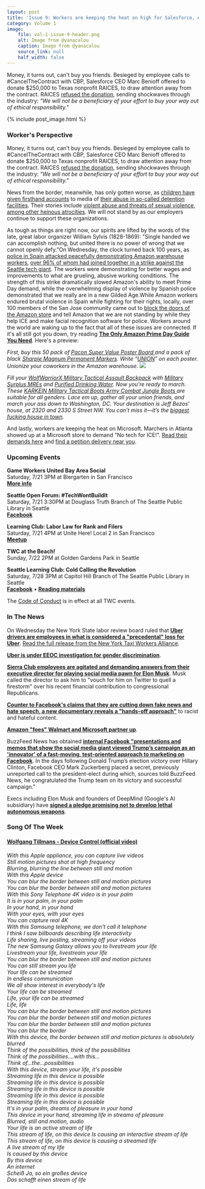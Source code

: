 ```yaml
---
layout: post
title: 'Issue 9: Workers are keeping the heat on high for Salesforce, Amazon, Microsoft'
category: Volume 1
image:
    file: vol-1-issue-9-header.png
    alt: Image from @yanacalou
    caption: Image from @yanacalou
    source_link: null
    half_width: false
---
```


<!-- Content imported from: http://eepurl.com/dBEEhT -->

Money, it turns out, can't buy you friends. Besieged by employee calls to #CancelTheContract with CBP, Salesforce CEO Marc Benioff offered to donate $250,000 to Texas nonprofit RAICES, to draw attention away from the contract. RAICES [refused the donation](https://twitter.com/RAICESTEXAS/status/1019975176140701696), sending shockwaves through the industry:&nbsp;_"We will not be a beneficiary of your effort to buy your way out of ethical responsibility."_

<!--excerpt-->

{% include post_image.html %}

### Worker's Perspective

Money, it turns out, can't buy you friends. Besieged by employee calls to #CancelTheContract with CBP, Salesforce CEO Marc Benioff offered to donate $250,000 to Texas nonprofit RAICES, to draw attention away from the contract. RAICES [refused the donation](https://twitter.com/RAICESTEXAS/status/1019975176140701696), sending shockwaves through the industry:&nbsp;_"We will not be a beneficiary of your effort to buy your way out of ethical responsibility."_  
  
News from the border, meanwhile, has only gotten worse, as [children have given firsthand accounts](https://www.nytimes.com/2018/07/14/us/migrant-children-shelters.html) to media of [their abuse in so-called detention facilities](https://www.texasobserver.org/treated-worse-than-dogs-immigrant-kids-in-detention-give-firsthand-accounts-of-squalid-conditions/). Their stories include [violent abuse and threats of sexual violence, among other heinous atrocities](https://www.newsweek.com/customs-and-border-control-beat-kicked-and-threatened-migrant-children-under-941385?amp=1&__twitter_impression=true). We will not stand by as our employers continue to support these organizations.&nbsp;  
  
As tough as things are right now, our spirits are lifted by the words of the late, great labor organizer William Sylvis (1828-1869): "Single handed we can accomplish nothing, but united there is no power of wrong that we cannot openly defy."On Wednesday, the clock turned back 100 years, as [police in Spain attacked peacefully demonstrating Amazon warehouse workers](https://www.telesurtv.net/english/news/Spain-Amazon-Workers-on-Strike-Attacked-by-National-Police-20180717-0012.html), [over 96% of whom had joined together in a strike against the Seattle tech giant](https://gizmodo.com/amazon-warehouse-strike-in-spain-reportedly-results-in-1827676740). The workers were demonstrating for better wages and improvements to what are grueling, abusive working conditions. The strength of this strike dramatically slowed Amazon's ability to meet Prime Day demand, while the overwhelming display of violence by Spanish police demonstrated that we really are in a new Gilded Age.While Amazon workers endured brutal violence in Spain while fighting for their rights, locally, over 100 members of the San Jose community came out to [block the doors of the Amazon store](https://www.facebook.com/SVRising/videos/2111378375793186/%5D)&nbsp;and tell Amazon that we are not standing by while they help ICE and make facial recognition software for police. Workers around the world are waking up to the fact that all of these issues are connected.&nbsp;If it's all still got you down, try reading [**The Only Amazon Prime Day Guide You Need**](https://splinternews.com/the-only-amazon-prime-day-guide-you-need-1827624247). Here's a preview:

_First, buy this 50 pack of&nbsp;[Pacon Super Value Poster Board&nbsp;](https://www.amazon.com/Pacon-Super-Value-Poster-Sheets/dp/B000F8XIP6/ref=sr_1_4?ie=UTF8&qid=1531749431&sr=8-4&keywords=posterboard&smid=ATVPDKIKX0DER&tag=splinteramzn-20&ascsubtag=efcb7fc8cfee40882fce418e64c0e338498ebb63&rawdata=%5Br%7Chttps%3A%2F%2Fsplinternews.com%5Bt%7Clink%5Bp%7C1827624247%5Ba%7CB000F8XIP6%5Bau%7C5722375466102916681%5Bb%7Csplinter)and a pack of black&nbsp;[Sharpie Magnum Permanent Markers](https://www.amazon.com/Sharpie-44101-Magnum-Permanent-Marker/dp/B00X4TV8Y6/ref=pd_sim_229_6?_encoding=UTF8&pd_rd_i=B00X4TV8Y6&pd_rd_r=a8b9269a-8908-11e8-a387-cb55ff1621b3&pd_rd_w=xsjwi&pd_rd_wg=aNn0u&pf_rd_i=desktop-dp-sims&pf_rd_m=ATVPDKIKX0DER&pf_rd_p=7967298517161621930&pf_rd_r=2JPWD1DFNE0T59HVMZ78&pf_rd_s=desktop-dp-sims&pf_rd_t=40701&psc=1&refRID=2JPWD1DFNE0T59HVMZ78&tag=splinteramzn-20&ascsubtag=0da52c6144a473da7c5d42e54c5042e08daf6230&rawdata=%5Br%7Chttps%3A%2F%2Fsplinternews.com%5Bt%7Clink%5Bp%7C1827624247%5Ba%7CB00X4TV8Y6%5Bau%7C5722375466102916681%5Bb%7Csplinter). Write “[UNION](https://theconcourse.deadspin.com/theres-never-been-a-better-time-to-unionize-amazon-1791126362)” on each poster. Unionize your coworkers in the Amazon warehouse. ![](https://pubads.g.doubleclick.net/gampad/ad?iu=/4246/fmg.fusion&c=1532038836&sz=401x301)_

_Fill your [WolfWarriorX Military Tactical Assault Backpack](https://www.amazon.com/WolfWarriorX-Military-Tactical-Resistant-Traveling/dp/B079DY16NC/ref=sr_1_14_sspa?s=home-garden&ie=UTF8&qid=1531749790&sr=1-14-spons&keywords=backpack&psc=1&tag=splinteramzn-20&ascsubtag=55077497f0f0df790c2a11e4409823397dae9a75&rawdata=%5Br%7Chttps%3A%2F%2Fsplinternews.com%5Bt%7Clink%5Bp%7C1827624247%5Ba%7CB079DY16NC%5Bau%7C5722375466102916681%5Bb%7Csplinter)&nbsp;with&nbsp;[Military Surplus MREs](https://www.amazon.com/Inspection-Meals-Military-Surplus-Bundle/dp/B07BHXQ5V4/ref=sr_1_4?ie=UTF8&qid=1531749908&sr=8-4&keywords=MRE&tag=splinteramzn-20&ascsubtag=38700ba40a43b3b88af33f735f2d2d240eba98b5&rawdata=%5Br%7Chttps%3A%2F%2Fsplinternews.com%5Bt%7Clink%5Bp%7C1827624247%5Ba%7CB07BHXQ5V4%5Bau%7C5722375466102916681%5Bb%7Csplinter)&nbsp;and&nbsp;[Purified Drinking Water](https://www.amazon.com/Kirkland-Signature-Purified-Drinking-Water/dp/B00QGMOJ4Y/ref=sr_1_12_s_it?s=grocery&ie=UTF8&qid=1531749976&sr=1-12&keywords=water&tag=splinteramzn-20&ascsubtag=9e53f56da75112184b059680da20bf6547175904&rawdata=%5Br%7Chttps%3A%2F%2Fsplinternews.com%5Bt%7Clink%5Bp%7C1827624247%5Ba%7CB00QGMOJ4Y%5Bau%7C5722375466102916681%5Bb%7Csplinter). Now you’re ready to march. These&nbsp;[KARKEIN Military Tactical Boots Army Combat Jungle Boots&nbsp;](https://www.amazon.com/KARKEIN-Military-Tactical-Combat-Jungle/dp/B075WT2N8G/ref=sr_1_4_sspa?ie=UTF8&qid=1531749634&sr=8-4-spons&keywords=army%2Bboots&psc=1&tag=splinteramzn-20&ascsubtag=916f1297d6b596b8ed59521a1274b18f9b763b1c&rawdata=%5Br%7Chttps%3A%2F%2Fsplinternews.com%5Bt%7Clink%5Bp%7C1827624247%5Ba%7CB075WT2N8G%5Bau%7C5722375466102916681%5Bb%7Csplinter)are suitable for all genders. Lace em up, gather all your union friends, and march your ass down to Washington, DC. Your destination is Jeff Bezos’ house, at 2320 and 2330 S Street NW. You can’t miss it—it’s the&nbsp;[biggest fucking house in town](https://www.washingtonpost.com/news/reliable-source/wp/2017/01/12/jeff-bezos-is-the-anonymous-buyer-of-the-biggest-house-in-washington/?utm_term=.4a3c27fda14d)._

And lastly, workers are keeping the heat on Microsoft. Marchers in Atlanta showed up at a Microsoft store to demand "No tech for ICE!". [Read their demands here](https://madsa.ga/no-tech-for-ice/) and [find a petition delivery near you](https://www.notechforice.com/).


###  Upcoming Events

 **Game Workers United Bay Area Social**  
Saturday, 7/21 3PM at Biergarten in San Francisco  
[**More info**](https://twitter.com/GWU_BayArea/status/1017130219025518592)  
  
**Seattle Open Forum: #TechWontBuildIt**  
Saturday, 7/21 3:30PM at Douglass Truth Branch of The Seattle Public Library in Seattle  
[**Facebook**](https://www.facebook.com/events/257877258353344/)  
  
**Learning Club: Labor Law for Rank and Filers**  
Saturday, 7/21 4PM at Unite Here! Local 2 in San Francisco  
[**Meetup**](https://www.meetup.com/Tech-Workers-Coalition/events/252459669/)  
  
**TWC at the Beach!**  
Sunday, 7/22 2PM at Golden Gardens Park in Seattle  
  
**Seattle Learning Club: Cold Calling the Revolution**  
Saturday, 7/28 3PM at Capitol Hill Branch of The Seattle Public Library in Seattle  
[**Facebook**](https://www.facebook.com/events/1893509774003496/) • [**Reading materials**](https://sites.google.com/view/tech-workers-coalition/topics/cold-calling-the-revolution)  

The [Code of Conduct](https://techworkerscoalition.org/community-guide/) is in effect at all TWC events.

###  In The News

On Wednesday the New York State labor review board ruled that [**Uber drivers are employees in what is considered a "precedental" loss for Uber**](https://www.politico.com/states/new-york/city-hall/story/2018/07/18/uber-loses-a-precedential-victory-and-some-new-york-state-drivers-win-employee-status-518782).&nbsp;[Read the full release from the New York Taxi Workers Alliance](http://campaign.r20.constantcontact.com/render?m=1101912670699&ca=28ed83a7-d68d-4c24-872d-f0adebfec4f5).  
  
[**Uber is under EEOC investigation for gender discrimination**](https://techcrunch.com/2018/07/16/uber-eeoc-gender-discrimination/).  
  
[**Sierra Club employees are agitated and demanding answers from their executive director for playing social media pawn for Elon Musk**](https://www.bloomberg.com/news/articles/2018-07-18/musk-enlisted-sierra-club-to-deflect-flak-over-donation-to-gop). Musk called the director to ask him to "vouch for him on Twitter to quell a firestorm" over his recent financial contribution to congressional Republicans.  
  
[**Counter to Facebook's claims that they are cutting down fake news and hate speech, a new documentary reveals a "hands-off approach"**](https://www.theverge.com/2018/7/17/17582152/facebook-channel-4-undercover-investigation-content-moderation) to racist and hateful content.  
  
[**Amazon "foes" Walmart and Microsoft partner up**](https://www.wsj.com/articles/amazon-foes-walmart-and-microsoft-deepen-tech-partnership-1531800060).  
  
BuzzFeed News has obtained [**internal Facebook "presentations and memos that show the social media giant viewed Trump’s campaign as an 'innovator' of a fast-moving, test-oriented approach to marketing on Facebook**](https://www.buzzfeednews.com/article/ryanmac/congratulations-zuckerberg-call-trump-election-2016). In the days following Donald Trump’s election victory over Hillary Clinton, Facebook CEO Mark Zuckerberg placed a secret, previously unreported call to the president-elect during which, sources told BuzzFeed News, he congratulated the Trump team on its victory and successful campaign."  
  
Execs including Elon Musk and founders of DeepMind (Google's AI subsidiary) have [**signed a pledge promising not to develop lethal autonomous weapons**](https://www.theverge.com/2018/7/18/17582570/ai-weapons-pledge-elon-musk-deepmind-founders-future-of-life-institute).&nbsp;


### Song Of The Week

#### [**Wolfgang Tillmans - Device Control (official video)**](https://www.youtube.com/watch?v=YarJGgNORaA)
  
_With this Apple appliance, you can capture live videos_<br/>
_Still motion pictures shot at high frequency_<br/>
_Blurring, blurring the line between still and motion_<br/>
_With this Apple device_<br/>
_You can blur the border between still and motion pictures_<br/>
_You can blur the border between still and motion pictures_<br/>
_With this Sony Telephone 4K video is in your palm_<br/>
_It is in your palm, in your palm_<br/>
_In your hand, in your hand_<br/>
_With your eyes, with your eyes_<br/>
_You can capture real 4K_<br/>
_With this Samsung telephone, we don't call it telephone_<br/>
_I think I saw billboards describing life interactivity_<br/>
_Life sharing, live posting, streaming off your videos_<br/>
_The new Samsung Galaxy allows you to livestream your life_<br/>
_Livestream your life, livestream your life_<br/>
_You can blur the border between still and motion pictures_<br/>
_You can still stream you life_<br/>
_Your life can be streamed_<br/>
_In endless communication_<br/>
_We all show interest in everybody's life_<br/>
_Your life can be streamed_<br/>
_Life, your life can be streamed_<br/>
_Life, life_<br/>
_You can blur the border between still and motion pictures_<br/>
_You can blur the border between still and motion pictures_<br/>
_You can blur the border between still and motion pictures_<br/>
_You can blur the border_<br/>
_With this device, the border between still and motion pictures is absolutely blurred_<br/>
_Think of the possibilities, think of the possibilities_<br/>
_Think of the possibilities....with this..._<br/>
_Think of...the...possibilities_<br/>
_With this device, stream your life, it's possible_<br/>
_Streaming life in this device is possible_<br/>
_Streaming life in this device is possible_<br/>
_Streaming life in this device is possible_<br/>
_Streaming life in this device is possible_<br/>
_Streaming life in this device is possible_<br/>
_It's in your palm, dreams of pleasure in your hand_<br/>
_This device in your hand, streaming life in streams of pleasure_<br/>
_Blurred, still and motion, audio_<br/>
_Your life is an active stream of life_<br/>
_This stream of life, on this device Is causing an interactive stream of life_<br/>
_This stream of life, on this device Is causing a streamed life_<br/>
_A live stream of my life_<br/>
_Is caused by this device_<br/>
_By this device_<br/>
_An internet_<br/>
_Scheiß Ja, so ein großes device_<br/>
_Das schafft einen stream of life_    

